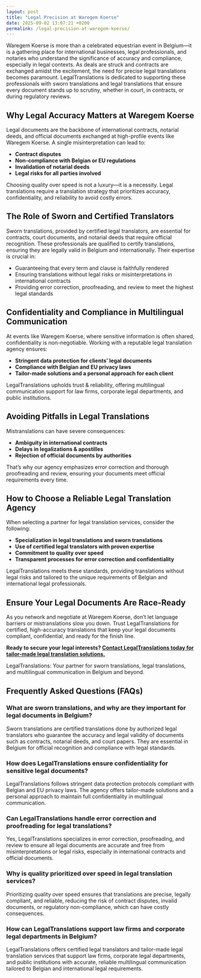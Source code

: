 ```yaml
---
layout: post
title: "Legal Precision at Waregem Koerse"
date: 2025-09-02 13:07:21 +0200
permalink: /legal-precision-at-waregem-koerse/
---
```

Waregem Koerse is more than a celebrated equestrian event in Belgium—it is a gathering place for international businesses, legal professionals, and notaries who understand the significance of accuracy and compliance, especially in legal contexts. As deals are struck and contracts are exchanged amidst the excitement, the need for precise legal translations becomes paramount. LegalTranslations is dedicated to supporting these professionals with sworn translations and legal translations that ensure every document stands up to scrutiny, whether in court, in contracts, or during regulatory reviews.

## Why Legal Accuracy Matters at Waregem Koerse

Legal documents are the backbone of international contracts, notarial deeds, and official documents exchanged at high-profile events like Waregem Koerse. A single misinterpretation can lead to:

- **Contract disputes**
- **Non-compliance with Belgian or EU regulations**
- **Invalidation of notarial deeds**
- **Legal risks for all parties involved**

Choosing quality over speed is not a luxury—it is a necessity. Legal translations require a translation strategy that prioritizes accuracy, confidentiality, and reliability to avoid costly errors.

## The Role of Sworn and Certified Translators

Sworn translations, provided by certified legal translators, are essential for contracts, court documents, and notarial deeds that require official recognition. These professionals are qualified to certify translations, ensuring they are legally valid in Belgium and internationally. Their expertise is crucial in:

- Guaranteeing that every term and clause is faithfully rendered
- Ensuring translations without legal risks or misinterpretations in international contracts
- Providing error correction, proofreading, and review to meet the highest legal standards

## Confidentiality and Compliance in Multilingual Communication

At events like Waregem Koerse, where sensitive information is often shared, confidentiality is non-negotiable. Working with a reputable legal translation agency ensures:

- **Stringent data protection for clients’ legal documents**
- **Compliance with Belgian and EU privacy laws**
- **Tailor-made solutions and a personal approach for each client**

LegalTranslations upholds trust & reliability, offering multilingual communication support for law firms, corporate legal departments, and public institutions.

## Avoiding Pitfalls in Legal Translations

Mistranslations can have severe consequences:

- **Ambiguity in international contracts**
- **Delays in legalizations & apostilles**
- **Rejection of official documents by authorities**

That’s why our agency emphasizes error correction and thorough proofreading and review, ensuring your documents meet official requirements every time.

## How to Choose a Reliable Legal Translation Agency

When selecting a partner for legal translation services, consider the following:

- **Specialization in legal translations and sworn translations**
- **Use of certified legal translators with proven expertise**
- **Commitment to quality over speed**
- **Transparent processes for error correction and confidentiality**

LegalTranslations meets these standards, providing translations without legal risks and tailored to the unique requirements of Belgian and international legal professionals.

## Ensure Your Legal Documents Are Race-Ready

As you network and negotiate at Waregem Koerse, don’t let language barriers or mistranslations slow you down. Trust LegalTranslations for certified, high-accuracy translations that keep your legal documents compliant, confidential, and ready for the finish line.

**Ready to secure your legal interests? [Contact LegalTranslations today for tailor-made legal translation solutions.](https://www.legaltranslations.be/)**

LegalTranslations: Your partner for sworn translations, legal translations, and multilingual communication in Belgium and beyond.

## Frequently Asked Questions (FAQs)

### What are sworn translations, and why are they important for legal documents in Belgium?
Sworn translations are certified translations done by authorized legal translators who guarantee the accuracy and legal validity of documents such as contracts, notarial deeds, and court papers. They are essential in Belgium for official recognition and compliance with legal standards.

### How does LegalTranslations ensure confidentiality for sensitive legal documents?
LegalTranslations follows stringent data protection protocols compliant with Belgian and EU privacy laws. The agency offers tailor-made solutions and a personal approach to maintain full confidentiality in multilingual communication.

### Can LegalTranslations handle error correction and proofreading for legal translations?
Yes, LegalTranslations specializes in error correction, proofreading, and review to ensure all legal documents are accurate and free from misinterpretations or legal risks, especially in international contracts and official documents.

### Why is quality prioritized over speed in legal translation services?
Prioritizing quality over speed ensures that translations are precise, legally compliant, and reliable, reducing the risk of contract disputes, invalid documents, or regulatory non-compliance, which can have costly consequences.

### How can LegalTranslations support law firms and corporate legal departments in Belgium?
LegalTranslations offers certified legal translators and tailor-made legal translation services that support law firms, corporate legal departments, and public institutions with accurate, reliable multilingual communication tailored to Belgian and international legal requirements.

<script type="application/ld+json">
{
  "@context": "https://schema.org",
  "@type": "BlogPosting",
  "headline": "Legal Precision at Waregem Koerse",
  "description": "LegalTranslations supports international businesses, legal professionals, and notaries at Waregem Koerse with sworn and certified legal translations ensuring accuracy and compliance for legal documents in Belgium.",
  "author": {
    "@type": "Person",
    "name": "LegalTranslations"
  },
  "publisher": {
    "@type": "Person",
    "name": "LegalTranslations"
  },
  "datePublished": "2024-06-01",
  "mainEntityOfPage": {
    "@type": "WebPage",
    "@id": "https://www.legaltranslations.be/blog/legal-precision-at-waregem-koerse"
  },
  "keywords": "Sworn translations, Legal translations, Multilingual communication, International contracts, Notarial deeds, Official documents, Legalizations & apostilles, Proofreading and review, Translation strategy, Translation agency, Quality over speed, Tailor-made solutions, Personal approach, Trust & reliability, Translations without legal risks, Error correction, Misinterpretations in international contracts, legal translation services, certified legal translators, accurate legal document translation",
  "inLanguage": "en-BE"
}
</script>

<script type="application/ld+json">
{
  "@context": "https://schema.org",
  "@type": "FAQPage",
  "mainEntity": [
    {
      "@type": "Question",
      "name": "What are sworn translations, and why are they important for legal documents in Belgium?",
      "acceptedAnswer": {
        "@type": "Answer",
        "text": "Sworn translations are certified translations done by authorized legal translators who guarantee the accuracy and legal validity of documents such as contracts, notarial deeds, and court papers. They are essential in Belgium for official recognition and compliance with legal standards."
      }
    },
    {
      "@type": "Question",
      "name": "How does LegalTranslations ensure confidentiality for sensitive legal documents?",
      "acceptedAnswer": {
        "@type": "Answer",
        "text": "LegalTranslations follows stringent data protection protocols compliant with Belgian and EU privacy laws. The agency offers tailor-made solutions and a personal approach to maintain full confidentiality in multilingual communication."
      }
    },
    {
      "@type": "Question",
      "name": "Can LegalTranslations handle error correction and proofreading for legal translations?",
      "acceptedAnswer": {
        "@type": "Answer",
        "text": "Yes, LegalTranslations specializes in error correction, proofreading, and review to ensure all legal documents are accurate and free from misinterpretations or legal risks, especially in international contracts and official documents."
      }
    },
    {
      "@type": "Question",
      "name": "Why is quality prioritized over speed in legal translation services?",
      "acceptedAnswer": {
        "@type": "Answer",
        "text": "Prioritizing quality over speed ensures that translations are precise, legally compliant, and reliable, reducing the risk of contract disputes, invalid documents, or regulatory non-compliance, which can have costly consequences."
      }
    },
    {
      "@type": "Question",
      "name": "How can LegalTranslations support law firms and corporate legal departments in Belgium?",
      "acceptedAnswer": {
        "@type": "Answer",
        "text": "LegalTranslations offers certified legal translators and tailor-made legal translation services that support law firms, corporate legal departments, and public institutions with accurate, reliable multilingual communication tailored to Belgian and international legal requirements."
      }
    }
  ]
}
</script>